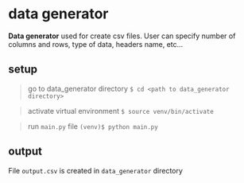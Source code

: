 # data generator
**Data generator** used for create csv files. User can specify number of columns and rows, type of data, headers name, etc...
## setup
>go to data_generator directory
`$ cd <path to data_generator directory>`

>activate virtual environment
`$ source venv/bin/activate`

>run `main.py` file 
`(venv)$ python main.py`

## output

File `output.csv` is created in  `data_generator` directory